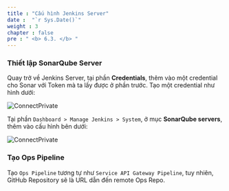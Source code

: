 ```yaml
---
title : "Cấu hình Jenkins Server"
date :  "`r Sys.Date()`" 
weight : 3 
chapter : false
pre : " <b> 6.3. </b> "
---
```


### Thiết lập SonarQube Server

Quay trở về Jenkins Server, tại phần **Credentials**, thêm vào một credential cho Sonar với Token mà ta lấy được ở phần trước. Tạo một credential như hình dưới:

![ConnectPrivate](/images/6-devsecops/6.2-sonar/sonar4.png)

Tại phần `Dashboard > Manage Jenkins > System`, ở mục **SonarQube servers**, thêm vào cấu hình bên dưới:

![ConnectPrivate](/images/6-devsecops/6.2-sonar/sonar5.png)

### Tạo Ops Pipeline

Tạo `Ops Pipeline` tương tự như `Service API Gateway Pipeline`, tuy nhiên, GitHub Repository sẽ là URL dẫn đến remote Ops Repo.